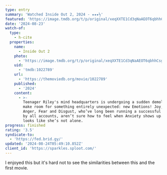```yaml
---
type: entry
summary: 'Watched Inside Out 2, 2024 - ★★★½'
featured: 'https://image.tmdb.org/t/p/original/xeqXXTE1Cd3qNaAEOT6qbhhCsgJ.jpg'
date: '2024-08-23'
watch-of:
  type:
    - h-cite
  properties:
    name:
      - Inside Out 2
    photo:
      - 'https://image.tmdb.org/t/p/original/xeqXXTE1Cd3qNaAEOT6qbhhCsgJ.jpg'
    uid:
      - 'tmdb:1022789'
    url:
      - 'https://themoviedb.org/movie/1022789'
    published:
      - '2024'
    content:
      - >-
        Teenager Riley's mind headquarters is undergoing a sudden demolition to
        make room for something entirely unexpected: new Emotions! Joy, Sadness,
        Anger, Fear and Disgust, who’ve long been running a successful operation
        by all accounts, aren’t sure how to feel when Anxiety shows up. And it
        looks like she’s not alone.
progress: finished
rating: '3.5'
syndicate-to:
  - 'https://fed.brid.gy/'
updated: '2024-08-24T05:49:10.852Z'
client_id: 'https://sparkles.sploot.com/'
---
```

I enjoyed this but it's hard not to see the similarities between this and the first movie.
